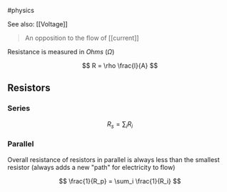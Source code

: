 #physics 

See also: [[Voltage]]

> An opposition to the flow of [[current]]

Resistance is measured in *Ohms* ($\Omega$)

$$ R = \rho \frac{l}{A} $$

## Resistors

### Series
$$ R_s = \sum_i R_i $$

### Parallel
Overall resistance of resistors in parallel is always less than the smallest resistor (always adds a new "path" for electricity to flow)

$$ \frac{1}{R_p} = \sum_i \frac{1}{R_i} $$